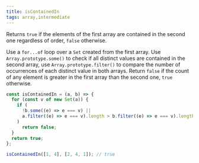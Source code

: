 ```yaml
---
title: isContainedIn
tags: array,intermediate
---
```


Returns `true` if the elements of the first array are contained in the second one regardless of order, `false` otherwise.

Use a `for...of` loop over a `Set` created from the first array.
Use `Array.prototype.some()` to check if all distinct values are contained in the second array, use `Array.prototype.filter()` to compare the number of occurrences of each distinct value in both arrays.
Return `false` if the count of any element is greater in the first array than the second one, `true` otherwise.

```js
const isContainedIn = (a, b) => {
  for (const v of new Set(a)) {
    if (
      !b.some((e) => e === v) ||
      a.filter((e) => e === v).length > b.filter((e) => e === v).length
    )
      return false;
  }
  return true;
};
```

```js
isContainedIn([1, 4], [2, 4, 1]); // true
```
